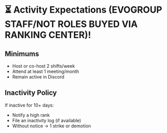 # ⏳ Activity Expectations (EVOGROUP STAFF/NOT ROLES BUYED VIA RANKING CENTER)!

## Minimums
- Host or co-host 2 shifts/week
- Attend at least 1 meeting/month
- Remain active in Discord

## Inactivity Policy
If inactive for 10+ days:
- Notify a high rank
- File an inactivity log (if available)
- Without notice → 1 strike or demotion
